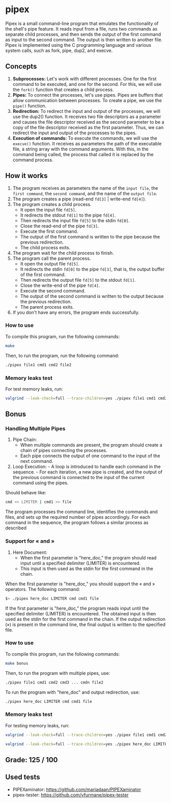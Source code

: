 
# pipex
Pipex is a small command-line program that emulates the functionality of the shell's pipe feature. It reads input from a file, runs two commands as separate child processes, and then sends the output of the first command as input to the second command. The output is then written to another file. Pipex is implemented using the C programming language and various system calls, such as fork, pipe, dup2, and execve.

## Concepts

1. **Subprocesses:** Let's work with different processes. One for the first command to be executed, and one for the second. For this, we will use the `fork()` function that creates a child process.
2. **Pipes:** To connect the processes, let's use pipes. Pipes are buffers that allow communication between processes. To create a pipe, we use the `pipe()` function.
3. **Redirection:** To redirect the input and output of the processes, we will use the dup2() function. It receives two file descriptors as a parameter and causes the file descriptor received as the second parameter to be a copy of the file descriptor received as the first parameter. Thus, we can redirect the input and output of the processes to the pipes.
4. **Execution of commands:** To execute the commands, we will use the `execve()` function. It receives as parameters the path of the executable file, a string array with the command arguments. With this, in the command being called, the process that called it is replaced by the command process.

## How it works

1. The program receives as parameters the name of the `input file`, the `first command`, the `second command`, and the name of the `output file`.
2. The program creates a pipe (read-end `fd[3]` | write-end `fd[4]`).
3. The program creates a child process.
	- It open the input file `fd[5]`.
	- It redirects the stdout `fd[1]` to the pipe `fd[4]`.
	- Then redirects the input file `fd[5]` to the stdin `fd[0]`.
	- Close the read-end of the pipe `fd[3]`.
	- Execute the first command.
	- The output of the first command is written to the pipe because the previous redirection.
	- The child process exits.
4. The program wait for the child process to finish.
5. The program call the parent process.
	- It open the output file `fd[5]`.
	- It redirects the stdin `fd[0]` to the pipe `fd[3]`, that is, the output buffer of the first command.
	- Then redirects the output file `fd[5]` to the stdout `fd[1]`.
	- Close the write-end of the pipe `fd[4]`.
	- Execute the second command.
	- The output of the second command is written to the output because the previous redirection.
	- The parent process exits.
6. If you don't have any errors, the program ends successfully.

### How to use
To compile this program, run the following commands:
```bash
make
```
Then, to run the program, run the following command:
```bash
./pipex file1 cmd1 cmd2 file2
```

### Memory leaks test
For test memory leaks, run:
```bash
valgrind --leak-check=full --trace-children=yes ./pipex file1 cmd1 cmd2 file2
```

## Bonus

### Handling Multiple Pipes

1. Pipe Chain:
	- When multiple commands are present, the program should create a chain of pipes connecting the processes.
 	- Each pipe connects the output of one command to the input of the next command.
2. Loop Execution:
        - A loop is introduced to handle each command in the sequence.
        - For each iteration, a new pipe is created, and the output of the previous command is connected to the input of the current command using the pipes.

Should behave like:
```bash
cmd << LIMITER | cmd1 >> file
```

The program processes the command line, identifies the commands and files, and sets up the required number of pipes accordingly.
For each command in the sequence, the program follows a similar process as described 


### Support for « and »

1. Here Document:
	- When the first parameter is "here_doc," the program should read input until a specified delimiter (LIMITER) is encountered.
	- This input is then used as the stdin for the first command in the chain.

When the first parameter is "here_doc," you should support the « and » operators. The following command:
```bash
$> ./pipex here_doc LIMITER cmd cmd1 file
```
If the first parameter is "here_doc," the program reads input until the specified delimiter (LIMITER) is encountered.
The obtained input is then used as the stdin for the first command in the chain.
If the output redirection (») is present in the command line, the final output is written to the specified file.


### How to use

To compile this program, run the following commands:
```bash
make bonus
```

Then, to run the program with multiple pipes, use:
```bash
./pipex file1 cmd1 cmd2 cmd3 ... cmdn file2
```

To run the program with "here_doc" and output redirection, use:
```bash
./pipex here_doc LIMITER cmd cmd1 file
```

### Memory leaks test

For testing memory leaks, run:
```bash
valgrind --leak-check=full --trace-children=yes ./pipex file1 cmd1 cmd2 cmd3 ... cmdn file2
```
```bash
valgrind --leak-check=full --trace-children=yes ./pipex here_doc LIMITER cmd cmd1 file
```

## Grade: 125 / 100

## Used tests
- PIPEXaminator: https://github.com/mariadaan/PIPEXaminator
- pipex-tester: https://github.com/vfurmane/pipex-tester
